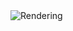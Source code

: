 <img src="https://github.com/mzuelch/CATs-Eurosynth/blob/main/Modules/MFOS/Eight%20Stage%20Phase%20Shifter/Documentation/Rendering.JPG" alt="Rendering">

